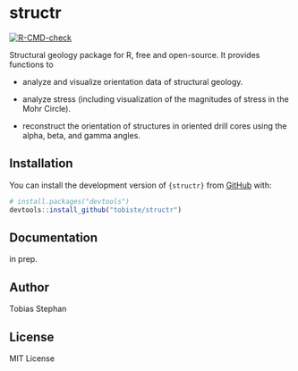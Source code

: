 
<!-- README.md is generated from README.Rmd. Please edit that file -->

# structr

<!-- badges: start -->

[![R-CMD-check](https://github.com/tobiste/structR/actions/workflows/R-CMD-check.yaml/badge.svg)](https://github.com/tobiste/structR/actions/workflows/R-CMD-check.yaml)

<!-- badges: end -->

Structural geology package for R, free and open-source. It provides
functions to

- analyze and visualize orientation data of structural geology.

- analyze stress (including visualization of the magnitudes of stress in
  the Mohr Circle).

- reconstruct the orientation of structures in oriented drill cores
  using the alpha, beta, and gamma angles.

## Installation

You can install the development version of `{structr}` from
[GitHub](https://github.com/) with:

``` r
# install.packages("devtools")
devtools::install_github("tobiste/structr")
```

## Documentation

in prep.

## Author

Tobias Stephan

## License

MIT License
